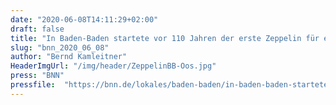 ```yaml
---
date: "2020-06-08T14:11:29+02:00"
draft: false
title: "In Baden-Baden startete vor 110 Jahren der erste Zeppelin für einen Passagier-Flug"
slug: "bnn_2020_06_08"
author: "Bernd Kamleitner"
HeaderImgUrl: "/img/header/ZeppelinBB-Oos.jpg"
press: "BNN"
pressfile:  "https://bnn.de/lokales/baden-baden/in-baden-baden-startete-vor-110-jahren-der-erste-zeppelin-fuer-einen-passagier-flug"
---
```


